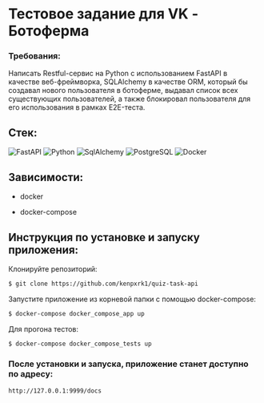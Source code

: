 # Тестовое задание для VK - Ботоферма

### Требования: 

Написать Restful-сервис на Python с использованием FastAPI в качестве веб-фреймворка, SQLAlchemy в качестве ORM,
который бы создавал нового пользователя в ботоферме, выдавал список всех существующих пользователей, а также блокировал
пользователя для его использования в рамках E2E-теста.


## Стек:

![FastAPI](https://img.shields.io/badge/FastAPI-0.110.2-cyan?style=flat&logo=FastAPI&logoColor=cyan)
![Python](https://img.shields.io/badge/Python-3.10-brightgreen?style=flat&logo=Python&logoColor=brightgreen)
![SqlAlchemy](https://img.shields.io/badge/SqlAlchemy-2.0.20-brightgreen?style=flat&logo=python&logoColor=brightgreen)
![PostgreSQL](https://img.shields.io/badge/PostgreSQL-15.5-blue?style=flat&logo=postgresql&logoColor=blue)
![Docker](https://img.shields.io/badge/Docker_compose-grey?style=flat&logo=docker&logoColor=blue)

## Зависимости: 

- docker 

- docker-compose


## Инструкция по установке и запуску приложения: 

Клонируйте репозиторий:
```sh
$ git clone https://github.com/kenpxrk1/quiz-task-api
```

Запустите приложение из корневой папки с помощью docker-compose:

```sh
$ docker-compose docker_compose_app up 
```

Для прогона тестов:

```sh
$ docker-compose docker_compose_tests up 
```


### После установки и запуска, приложение станет доступно по адресу: 

`http://127.0.0.1:9999/docs`

